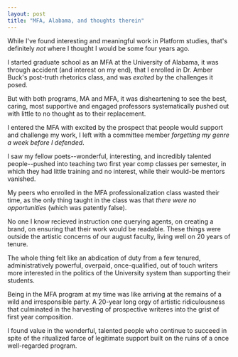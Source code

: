 ```yaml
---
layout: post
title: "MFA, Alabama, and thoughts therein"
---
```


While I've found interesting and meaningful work in Platform studies, that's definitely *not* where I thought I would be some four years ago.

I started graduate school as an MFA at the University of Alabama, it was through accident (and interest on my end), that I enrolled in Dr. Amber Buck's post-truth rhetorics class, and was *excited* by the challenges it posed. 

But with both programs, MA and MFA, it was disheartening to see the best, caring, most supportive and engaged professors systematically pushed out with little to no thought as to their replacement.

I entered the MFA with excited by the prospect that people would support and challenge my work, I left with a committee member *forgetting my genre a week before I defended*.

I saw my fellow poets--wonderful, interesting, and incredibly talented people--pushed into teaching two first year comp classes per semester, in which they had little training and no interest, while their would-be mentors vanished.

My peers who enrolled in the MFA professionalization class wasted their time, as the only thing taught in the class was that *there were no opportunities* (which was patently false).

No one I know recieved instruction one querying agents, on creating a brand, on ensuring that their work would be readable. These things were outside the artistic concerns of our august faculty, living well on 20 years of tenure.

The whole thing felt like an abdication of duty from a few tenured, administratively powerful, overpaid, once-qualified, out of touch writers more interested in the politics of the University system than supporting their students. 

Being in the MFA program at my time was like arriving at the remains of a wild and irresponsible party. A 20-year long orgy of artistic ridiculousness that culminated in the harvesting of prospective writeres into the grist of first year composition. 

I found value in the wonderful, talented people who continue to succeed in spite of the ritualized farce of legitimate support built on the ruins of a once well-regarded program. 

